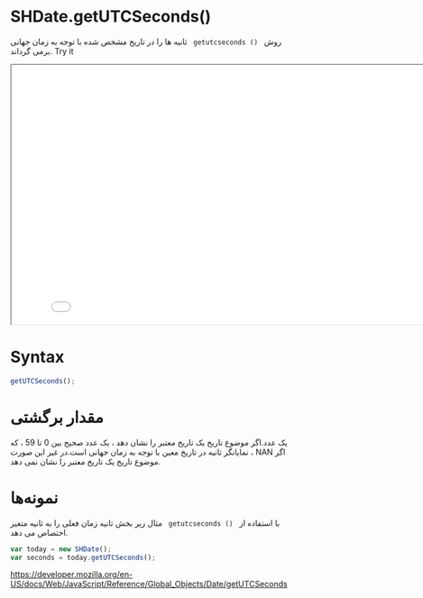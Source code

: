 # SHDate.getUTCSeconds()

روش <code dir = "ltr"> getutcseconds () </code> ثانیه ها را در تاریخ مشخص شده با توجه به زمان جهانی برمی گرداند.
Try it

<iframe style="width: 830px; height: 460px;" src="/SHDateTime-js/examples/live.html?function=getHours" title="MDN Web Docs Interactive Example" loading="lazy"></iframe>
<br/>

# Syntax

```js
getUTCSeconds();
```

# مقدار برگشتی

یک عدد.اگر موضوع تاریخ یک تاریخ معتبر را نشان دهد ، یک عدد صحیح بین 0 تا 59 ، که نمایانگر ثانیه در تاریخ معین با توجه به زمان جهانی است.در غیر این صورت ، NAN اگر موضوع تاریخ یک تاریخ معتبر را نشان نمی دهد.
# نمونه‌ها
با استفاده از <code dir = "ltr"> getutcseconds () </code>
مثال زیر بخش ثانیه زمان فعلی را به ثانیه متغیر اختصاص می دهد.

```js
var today = new SHDate();
var seconds = today.getUTCSeconds();
```

https://developer.mozilla.org/en-US/docs/Web/JavaScript/Reference/Global_Objects/Date/getUTCSeconds
